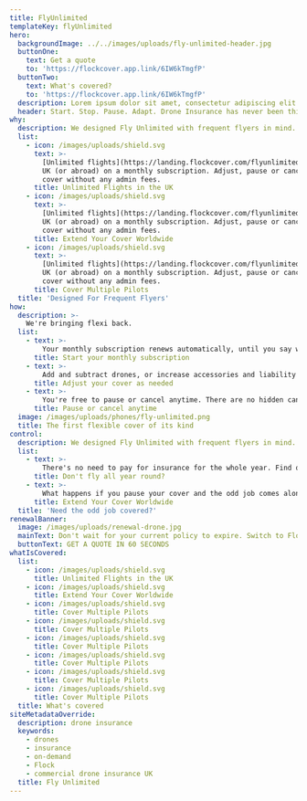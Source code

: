 ```yaml
---
title: FlyUnlimited
templateKey: flyUnlimited
hero:
  backgroundImage: ../../images/uploads/fly-unlimited-header.jpg
  buttonOne:
    text: Get a quote
    to: 'https://flockcover.app.link/6IW6kTmgfP'
  buttonTwo:
    text: What's covered?
    to: 'https://flockcover.app.link/6IW6kTmgfP'
  description: Lorem ipsum dolor sit amet, consectetur adipiscing elit. Sed tempor imperdiet finibus. Suspendisse in dapibus mi, non congue leo. Aliquam ac arcu quis dui laoreet feugiat.
  header: Start. Stop. Pause. Adapt. Drone Insurance has never been this flexible.
why:
  description: We designed Fly Unlimited with frequent flyers in mind. You'll receive the benefits you'd expect from an annual policy - without the commitment.
  list:
    - icon: /images/uploads/shield.svg
      text: >-
        [Unlimited flights](https://landing.flockcover.com/flyunlimited/) in the
        UK (or abroad) on a monthly subscription. Adjust, pause or cancel your
        cover without any admin fees.
      title: Unlimited Flights in the UK      
    - icon: /images/uploads/shield.svg
      text: >-
        [Unlimited flights](https://landing.flockcover.com/flyunlimited/) in the
        UK (or abroad) on a monthly subscription. Adjust, pause or cancel your
        cover without any admin fees.
      title: Extend Your Cover Worldwide
    - icon: /images/uploads/shield.svg
      text: >-
        [Unlimited flights](https://landing.flockcover.com/flyunlimited/) in the
        UK (or abroad) on a monthly subscription. Adjust, pause or cancel your
        cover without any admin fees.
      title: Cover Multiple Pilots
  title: 'Designed For Frequent Flyers'
how:
  description: >-
    We're bringing flexi back.
  list:
    - text: >-
        Your monthly subscription renews automatically, until you say when.
      title: Start your monthly subscription
    - text: >-
        Add and subtract drones, or increase accessories and liability limits when needed.
      title: Adjust your cover as needed
    - text: >-
        You're free to pause or cancel anytime. There are no hidden cancellation fees.
      title: Pause or cancel anytime
  image: /images/uploads/phones/fly-unlimited.png
  title: The first flexible cover of its kind
control:
  description: We designed Fly Unlimited with frequent flyers in mind. You'll receive the benefits you'd expect from an annual policy - without the commitment.
  list:
    - text: >-
        There's no need to pay for insurance for the whole year. Find out how much you could save over the course of the year by using our calculator below.
      title: Don't fly all year round?
    - text: >-
        What happens if you pause your cover and the odd job comes along? No problem. Switch to a Pay-As-You-Fly policy if and when you need to.
      title: Extend Your Cover Worldwide
  title: 'Need the odd job covered?'
renewalBanner:
  image: /images/uploads/renewal-drone.jpg
  mainText: Don't wait for your current policy to expire. Switch to Flock today.
  buttonText: GET A QUOTE IN 60 SECONDS
whatIsCovered:
  list:
    - icon: /images/uploads/shield.svg
      title: Unlimited Flights in the UK      
    - icon: /images/uploads/shield.svg
      title: Extend Your Cover Worldwide
    - icon: /images/uploads/shield.svg
      title: Cover Multiple Pilots
    - icon: /images/uploads/shield.svg
      title: Cover Multiple Pilots
    - icon: /images/uploads/shield.svg
      title: Cover Multiple Pilots
    - icon: /images/uploads/shield.svg
      title: Cover Multiple Pilots
    - icon: /images/uploads/shield.svg
      title: Cover Multiple Pilots
    - icon: /images/uploads/shield.svg
      title: Cover Multiple Pilots
  title: What's covered
siteMetadataOverride:
  description: drone insurance
  keywords:
    - drones
    - insurance
    - on-demand
    - Flock
    - commercial drone insurance UK
  title: Fly Unlimited
---
```

